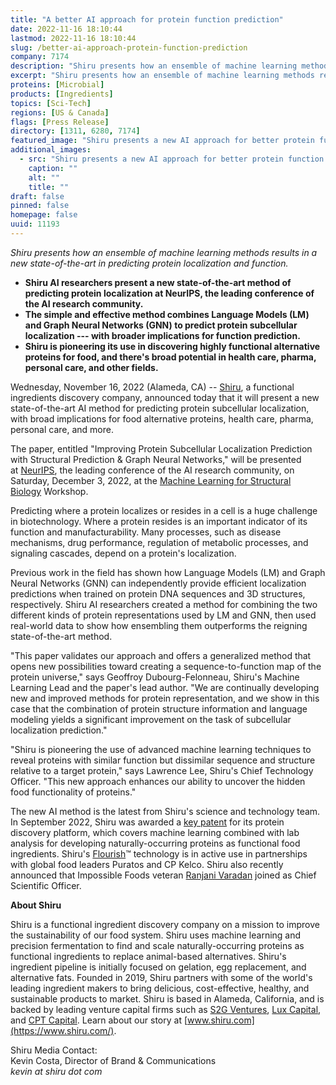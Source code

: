 ```yaml
---
title: "A better AI approach for protein function prediction"
date: 2022-11-16 18:10:44
lastmod: 2022-11-16 18:10:44
slug: /better-ai-approach-protein-function-prediction
company: 7174
description: "Shiru presents how an ensemble of machine learning methods results in a new state-of-the-art in predicting protein localization and function."
excerpt: "Shiru presents how an ensemble of machine learning methods results in a new state-of-the-art in predicting protein localization and function."
proteins: [Microbial]
products: [Ingredients]
topics: [Sci-Tech]
regions: [US & Canada]
flags: [Press Release]
directory: [1311, 6280, 7174]
featured_image: "Shiru presents a new AI approach for better protein function prediction.jpg"
additional_images:
  - src: "Shiru presents a new AI approach for better protein function prediction.jpg"
    caption: ""
    alt: ""
    title: ""
draft: false
pinned: false
homepage: false
uuid: 11193
---
```

*Shiru presents how an ensemble of machine learning methods results in a
new state-of-the-art in predicting protein localization and function.*

-   **Shiru AI researchers present a new state-of-the-art method of
    predicting protein localization at NeurIPS, the leading conference
    of the AI research community.**
-   **The simple and effective method combines Language Models (LM) and
    Graph Neural Networks (GNN) to predict protein subcellular
    localization --- with broader implications for function
    prediction.**
-   **Shiru is pioneering its use in discovering highly functional
    alternative proteins for food, and there's broad potential in health
    care, pharma, personal care, and other fields.**

Wednesday, November 16, 2022 (Alameda, CA) --
[Shiru](https://shiru.com), a functional ingredients discovery company,
announced today that it will present a new state-of-the-art AI method
for predicting protein subcellular localization, with broad implications
for food alternative proteins, health care, pharma, personal care, and
more. 

The paper, entitled "Improving Protein Subcellular Localization
Prediction with Structural Prediction & Graph Neural Networks," will be
presented at [NeurIPS](https://nips.cc/), the leading conference of the
AI research community, on Saturday, December 3, 2022, at the [Machine
Learning for Structural Biology](https://www.mlsb.io/) Workshop.

Predicting where a protein localizes or resides in a cell is a huge
challenge in biotechnology. Where a protein resides is an important
indicator of its function and manufacturability. Many processes, such as
disease mechanisms, drug performance, regulation of metabolic processes,
and signaling cascades, depend on a protein's localization. 

Previous work in the field has shown how Language Models (LM) and Graph
Neural Networks (GNN) can independently provide efficient localization
predictions when trained on protein DNA sequences and 3D structures,
respectively. Shiru AI researchers created a method for combining the
two different kinds of protein representations used by LM and GNN, then
used real-world data to show how ensembling them outperforms the
reigning state-of-the-art method.

"This paper validates our approach and offers a generalized method that
opens new possibilities toward creating a sequence-to-function map of
the protein universe," says Geoffroy Dubourg-Felonneau, Shiru's Machine
Learning Lead and the paper's lead author. "We are continually
developing new and improved methods for protein representation, and we
show in this case that the combination of protein structure information
and language modeling yields a significant improvement on the task of
subcellular localization prediction."

"Shiru is pioneering the use of advanced machine learning techniques to
reveal proteins with similar function but dissimilar sequence and
structure relative to a target protein," says Lawrence Lee, Shiru's
Chief Technology Officer. "This new approach enhances our ability to
uncover the hidden food functionality of proteins." 

The new AI method is the latest from Shiru's science and technology
team. In September 2022, Shiru was awarded a [key
patent](https://www.shiru.com/post/ingredient-biotech-startup-shiru-awarded-key-patent-for-protein-discovery-platform/) for
its protein discovery platform, which covers machine learning combined
with lab analysis for developing naturally-occurring proteins as
functional food ingredients.
Shiru's [Flourish](https://www.shiru.com/approach/)™ technology is in
active use in partnerships with global food leaders Puratos and CP
Kelco. Shiru also recently announced that Impossible Foods
veteran [Ranjani
Varadan](https://www.shiru.com/post/in-conversation-with-dr-ranjani-varadan-shirus-new-chief-scientific-officer/) joined
as Chief Scientific Officer. 

**About Shiru**

Shiru is a functional ingredient discovery company on a mission to
improve the sustainability of our food system. Shiru uses machine
learning and precision fermentation to find and scale
naturally-occurring proteins as functional ingredients to replace
animal-based alternatives. Shiru's ingredient pipeline is initially
focused on gelation, egg replacement, and alternative fats. Founded in
2019, Shiru partners with some of the world's leading ingredient makers
to bring delicious, cost-effective, healthy, and sustainable products to
market. Shiru is based in Alameda, California, and is backed by leading
venture capital firms such as [S2G
Ventures](https://www.s2gventures.com/), [Lux
Capital](https://luxcapital.com/), and [CPT
Capital](https://cptcap.com/). Learn about our story
at [www.shiru.com](https://www.shiru.com/).

Shiru Media Contact:\
Kevin Costa, Director of Brand & Communications\
*kevin at shiru dot com*
